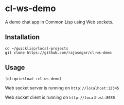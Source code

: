 # cl-ws-demo
A demo chat app in Common Lisp using Web sockets.

## Installation
```
cd ~/quicklisp/local-projects
git clone https://github.com/rajasegar/cl-ws-demo
```

## Usage
```
(ql:quickload :cl-ws-demo)
```

Web socket server is running on `http://localhost:12345`

Web socket client is running on `http://localhost:8080`

